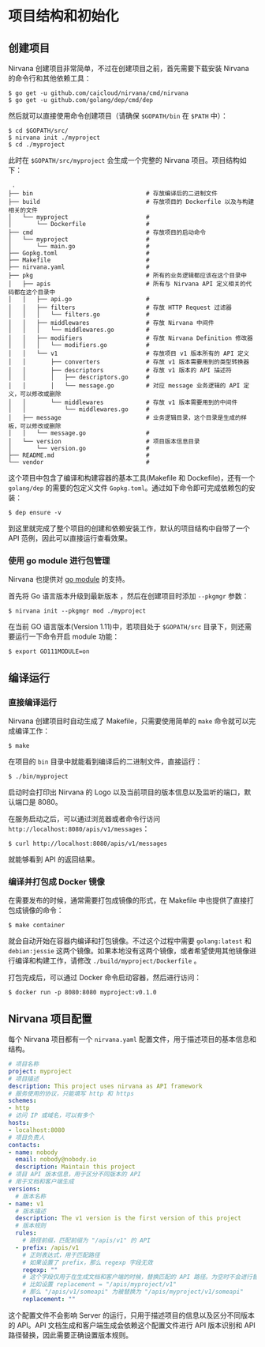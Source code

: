 # 项目结构和初始化

## 创建项目
Nirvana 创建项目非常简单，不过在创建项目之前，首先需要下载安装 Nirvana 的命令行和其他依赖工具：
```
$ go get -u github.com/caicloud/nirvana/cmd/nirvana
$ go get -u github.com/golang/dep/cmd/dep
```
然后就可以直接使用命令创建项目（请确保 `$GOPATH/bin` 在 `$PATH` 中）：
```
$ cd $GOPATH/src/
$ nirvana init ./myproject
$ cd ./myproject
```

此时在 `$GOPATH/src/myproject` 会生成一个完整的 Nirvana 项目。项目结构如下：
```
 .
├── bin                                # 存放编译后的二进制文件
├── build                              # 存放项目的 Dockerfile 以及与构建相关的文件
│   └── myproject                      # 
│       └── Dockerfile                 #
├── cmd                                # 存放项目的启动命令
│   └── myproject                      #
│       └── main.go                    # 
├── Gopkg.toml                         #
├── Makefile                           #
├── nirvana.yaml                       #
├── pkg                                # 所有的业务逻辑都应该在这个目录中
│   ├── apis                           # 所有与 Nirvana API 定义相关的代码都在这个目录中
│   │   ├── api.go                     #
│   │   ├── filters                    # 存放 HTTP Request 过滤器
│   │   │   └── filters.go             #
│   │   ├── middlewares                # 存放 Nirvana 中间件
│   │   │   └── middlewares.go         #
│   │   ├── modifiers                  # 存放 Nirvana Definition 修改器
│   │   │   └── modifiers.go           #
│   │   └── v1                         # 存放项目 v1 版本所有的 API 定义
│   │       ├── converters             # 存放 v1 版本需要用到的类型转换器
│   │       ├── descriptors            # 存放 v1 版本的 API 描述符
│   │       │   ├── descriptors.go     #
│   │       │   └── message.go         # 对应 message 业务逻辑的 API 定义，可以修改或删除
│   │       └── middlewares            # 存放 v1 版本需要用到的中间件
│   │           └── middlewares.go     #
│   ├── message                        # 业务逻辑目录，这个目录是生成的样板，可以修改或删除
│   │   └── message.go                 #
│   └── version                        # 项目版本信息目录
│       └── version.go                 #
├── README.md                          #
└── vendor                             #
```

这个项目中包含了编译和构建容器的基本工具(Makefile 和 Dockefile)，还有一个 `golang/dep` 的需要的包定义文件 `Gopkg.toml`。通过如下命令即可完成依赖包的安装：
```
$ dep ensure -v
```
到这里就完成了整个项目的创建和依赖安装工作，默认的项目结构中自带了一个 API 范例，因此可以直接运行查看效果。

### 使用 go module 进行包管理

Nirvana 也提供对 [go module](https://golang.org/doc/go1.11#modules) 的支持。

首先将 Go 语言版本升级到最新版本 ，然后在创建项目时添加 `--pkgmgr` 参数：
```
$ nirvana init --pkgmgr mod ./myproject
```

在当前 GO 语言版本(Version 1.11)中，若项目处于 `$GOPATH/src` 目录下，则还需要运行一下命令开启 module 功能：
```
$ export GO111MODULE=on
```

## 编译运行

### 直接编译运行
Nirvana 创建项目时自动生成了 Makefile，只需要使用简单的 `make` 命令就可以完成编译工作：
```
$ make
```
在项目的 `bin` 目录中就能看到编译后的二进制文件，直接运行：
```
$ ./bin/myproject
```
启动时会打印出 Nirvana 的 Logo 以及当前项目的版本信息以及监听的端口，默认端口是 8080。

在服务启动之后，可以通过浏览器或者命令行访问 `http://localhost:8080/apis/v1/messages`：
```
$ curl http://localhost:8080/apis/v1/messages
```
就能够看到 API 的返回结果。


### 编译并打包成 Docker 镜像
在需要发布的时候，通常需要打包成镜像的形式，在 Makefile 中也提供了直接打包成镜像的命令：
```
$ make container
```
就会自动开始在容器内编译和打包镜像。不过这个过程中需要 `golang:latest` 和 `debian:jessie` 这两个镜像。如果本地没有这两个镜像，或者希望使用其他镜像进行编译和构建工作，请修改 `./build/myproject/Dockerfile` 。

打包完成后，可以通过 Docker 命令启动容器，然后进行访问：
```
$ docker run -p 8080:8080 myproject:v0.1.0
```

## Nirvana 项目配置
每个 Nirvana 项目都有一个 `nirvana.yaml` 配置文件，用于描述项目的基本信息和结构。
```yaml
# 项目名称
project: myproject
# 项目描述
description: This project uses nirvana as API framework
# 服务使用的协议，只能填写 http 和 https
schemes:
- http
# 访问 IP 或域名，可以有多个
hosts:
- localhost:8080
# 项目负责人
contacts:
- name: nobody
  email: nobody@nobody.io
  description: Maintain this project
# 项目 API 版本信息，用于区分不同版本的 API
# 用于文档和客户端生成
versions:
  # 版本名称
- name: v1
  # 版本描述
  description: The v1 version is the first version of this project
  # 版本规则
  rules:
    # 路径前缀，匹配前缀为 "/apis/v1" 的 API
  - prefix: /apis/v1
    # 正则表达式，用于匹配路径
    # 如果设置了 prefix，那么 regexp 字段无效
    regexp: ""
    # 这个字段仅用于在生成文档和客户端的时候，替换匹配的 API 路径。为空时不会进行替换。
    # 比如设置 replacement = "/apis/myproject/v1"
    # 那么 "/apis/v1/someapi" 为被替换为 "/apis/myproject/v1/someapi"
    replacement: ""
```
这个配置文件不会影响 Server 的运行，只用于描述项目的信息以及区分不同版本的 API。API 文档生成和客户端生成会依赖这个配置文件进行 API 版本识别和 API 路径替换，因此需要正确设置版本规则。

